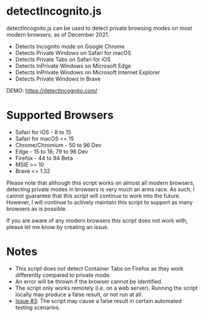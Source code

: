 # detectIncognito.js
detectIncognito.js can be used to detect private browsing modes on most modern browsers, as of December 2021.

 * Detects Incognito mode on Google Chrome
 * Detects Private Windows on Safari for macOS
 * Detects Private Tabs on Safari for iOS
 * Detects InPrivate Windows on Microsoft Edge
 * Detects InPrivate Windows on Microsoft Internet Explorer
 * Detects Private Windows in Brave

DEMO: https://detectincognito.com/

# Supported Browsers
 * Safari for iOS - 8 to 15
 * Safari for macOS <= 15
 * Chrome/Chromium - 50 to 96 Dev
 * Edge - 15 to 18; 79 to 96 Dev
 * Firefox - 44 to 94 Beta
 * MSIE >= 10
 * Brave <= 1.32

Please note that although this script works on almost all modern browsers, detecting private modes in browsers is very much an arms race. As such, I cannot guarantee that this script will continue to work into the future. However, I will continue to actively maintain this script to support as many browsers as is possible.

If you are aware of any modern browsers this script does not work with, please let me know by creating an issue.

# Notes
 * This script does not detect Container Tabs on Firefox as they work differently compared to private mode.
 * An error will be thrown if the browser cannot be identified.
 * The script only works remotely (i.e. on a web server). Running the script locally may produce a false result, or not run at all.
 * [Issue #3](https://github.com/Joe12387/detectIncognito/issues/3 "Issue #3"): The script may cause a false result in certain automated testing scenarios.
